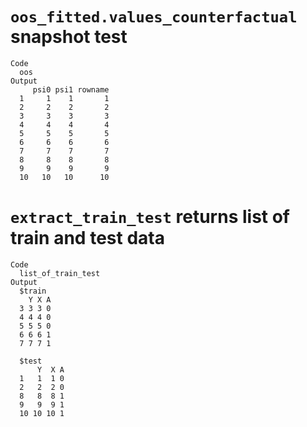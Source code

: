 # `oos_fitted.values_counterfactual` snapshot test

    Code
      oos
    Output
         psi0 psi1 rowname
      1     1    1       1
      2     2    2       2
      3     3    3       3
      4     4    4       4
      5     5    5       5
      6     6    6       6
      7     7    7       7
      8     8    8       8
      9     9    9       9
      10   10   10      10

# `extract_train_test` returns list of train and test data

    Code
      list_of_train_test
    Output
      $train
        Y X A
      3 3 3 0
      4 4 4 0
      5 5 5 0
      6 6 6 1
      7 7 7 1
      
      $test
          Y  X A
      1   1  1 0
      2   2  2 0
      8   8  8 1
      9   9  9 1
      10 10 10 1
      

